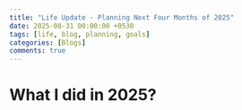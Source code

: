 ```yaml
---
title: "Life Update - Planning Next Four Months of 2025"
date: 2025-08-31 00:00:00 +0530
tags: [life, blog, planning, goals]
categories: [Blogs]
comments: true
---
```

# What I did in 2025?